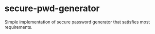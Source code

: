 # secure-pwd-generator
Simple implementation of secure password generator that satisfies most requirements.
